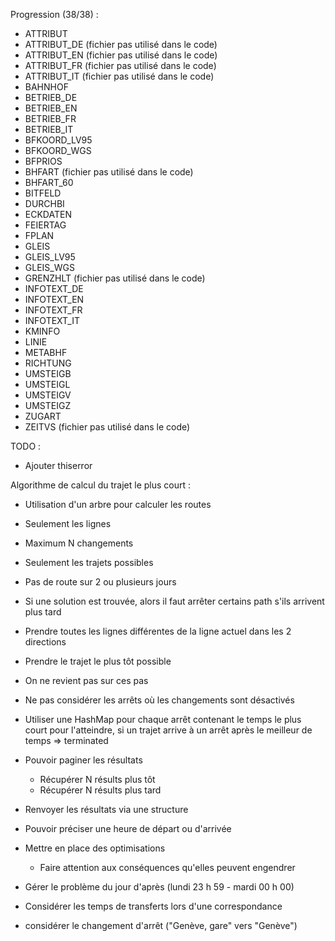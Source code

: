 Progression (38/38) :
* ATTRIBUT
* ATTRIBUT_DE (fichier pas utilisé dans le code)
* ATTRIBUT_EN (fichier pas utilisé dans le code)
* ATTRIBUT_FR (fichier pas utilisé dans le code)
* ATTRIBUT_IT (fichier pas utilisé dans le code)
* BAHNHOF
* BETRIEB_DE
* BETRIEB_EN
* BETRIEB_FR
* BETRIEB_IT
* BFKOORD_LV95
* BFKOORD_WGS
* BFPRIOS
* BHFART (fichier pas utilisé dans le code)
* BHFART_60
* BITFELD
* DURCHBI
* ECKDATEN
* FEIERTAG
* FPLAN
* GLEIS
* GLEIS_LV95
* GLEIS_WGS
* GRENZHLT (fichier pas utilisé dans le code)
* INFOTEXT_DE
* INFOTEXT_EN
* INFOTEXT_FR
* INFOTEXT_IT
* KMINFO
* LINIE
* METABHF
* RICHTUNG
* UMSTEIGB
* UMSTEIGL
* UMSTEIGV
* UMSTEIGZ
* ZUGART
* ZEITVS (fichier pas utilisé dans le code)

TODO :
* Ajouter thiserror

Algorithme de calcul du trajet le plus court :
* Utilisation d'un arbre pour calculer les routes
* Seulement les lignes
* Maximum N changements
* Seulement les trajets possibles
* Pas de route sur 2 ou plusieurs jours
* Si une solution est trouvée, alors il faut arrêter certains path s'ils arrivent plus tard
* Prendre toutes les lignes différentes de la ligne actuel dans les 2 directions
* Prendre le trajet le plus tôt possible
* On ne revient pas sur ces pas
* Ne pas considérer les arrêts où les changements sont désactivés
* Utiliser une HashMap pour chaque arrêt contenant le temps le plus court pour l'atteindre, si un trajet arrive à un arrêt après le meilleur de temps => terminated


* Pouvoir paginer les résultats
    * Récupérer N résults plus tôt
    * Récupérer N résults plus tard
* Renvoyer les résultats via une structure
* Pouvoir préciser une heure de départ ou d'arrivée
* Mettre en place des optimisations
    * Faire attention aux conséquences qu'elles peuvent engendrer
* Gérer le problème du jour d'après (lundi 23 h 59 - mardi 00 h 00)
* Considérer les temps de transferts lors d'une correspondance
* considérer le changement d'arrêt ("Genève, gare" vers "Genève")
